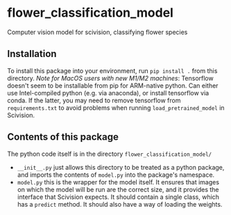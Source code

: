 # flower_classification_model
Computer vision model for scivision, classifying flower species

## Installation

To install this package into your environment, run `pip install .` from this directory.
*Note for MacOS users with new M1/M2 machines*: Tensorflow doesn't seem to be installable from pip for ARM-native python.  Can either use Intel-compiled python (e.g. via anaconda), or install tensorflow via conda.  If the latter, you may need to remove tensorflow from `requirements.txt` to avoid problems when running `load_pretrained_model` in Scivision.


## Contents of this package

The python code itself is in the directory `flower_classification_model/`
* `__init__.py` just allows this directory to be treated as a python package, and imports the contents of `model.py` into the package's namespace.
* `model.py` this is the wrapper for the model itself.   It ensures that images on which the model will be run are the correct size, and it provides the interface that Scivision expects.   It should contain a single class, which has a `predict` method.   It should also have a way of loading the weights.

